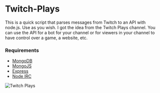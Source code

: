 Twitch-Plays
============

This is a quick script that parses messages from Twitch to an API with node.js. Use as you wish. I got the idea from the Twitch Plays channel. You can use the API for a bot for your channel or for viewers in your channel to have control over a game, a website, etc.

### Requirements

* [MongoDB](https://github.com/mongodb/mongo)
* [MongoJS](https://github.com/mafintosh/mongojs)
* [Express](https://github.com/visionmedia/express)
* [Node IRC](https://github.com/martynsmith/node-irc)

![Twitch Plays](http://i.imgur.com/8eLSsak.jpg "Twitch Plays")
